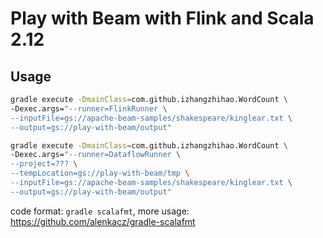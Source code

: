 # Play with Beam with Flink and Scala 2.12

## Usage

```sh
gradle execute -DmainClass=com.github.izhangzhihao.WordCount \
-Dexec.args="--runner=FlinkRunner \
--inputFile=gs://apache-beam-samples/shakespeare/kinglear.txt \
--output=gs://play-with-beam/output"
```

```sh
gradle execute -DmainClass=com.github.izhangzhihao.WordCount \
-Dexec.args="--runner=DataflowRunner \
--project=??? \
--tempLocation=gs://play-with-beam/tmp \
--inputFile=gs://apache-beam-samples/shakespeare/kinglear.txt \
--output=gs://play-with-beam/output"
```

code format: `gradle scalafmt`, more usage: https://github.com/alenkacz/gradle-scalafmt